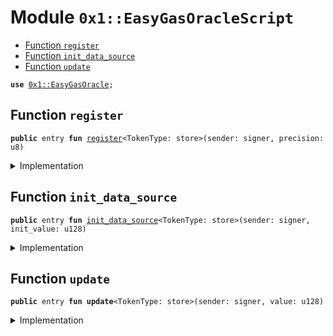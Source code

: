 
<a name="0x1_EasyGasOracleScript"></a>

# Module `0x1::EasyGasOracleScript`



-  [Function `register`](#0x1_EasyGasOracleScript_register)
-  [Function `init_data_source`](#0x1_EasyGasOracleScript_init_data_source)
-  [Function `update`](#0x1_EasyGasOracleScript_update)


<pre><code><b>use</b> <a href="EasyGas.md#0x1_EasyGasOracle">0x1::EasyGasOracle</a>;
</code></pre>



<a name="0x1_EasyGasOracleScript_register"></a>

## Function `register`



<pre><code><b>public</b> entry <b>fun</b> <a href="EasyGas.md#0x1_EasyGasOracleScript_register">register</a>&lt;TokenType: store&gt;(sender: signer, precision: u8)
</code></pre>



<details>
<summary>Implementation</summary>


<pre><code><b>public</b> entry <b>fun</b> <a href="EasyGas.md#0x1_EasyGasOracleScript_register">register</a>&lt;TokenType: store&gt;(sender: signer, precision: u8) {
    <a href="EasyGas.md#0x1_EasyGasOracle_register">EasyGasOracle::register</a>&lt;TokenType&gt;(&sender, precision)
}
</code></pre>



</details>

<a name="0x1_EasyGasOracleScript_init_data_source"></a>

## Function `init_data_source`



<pre><code><b>public</b> entry <b>fun</b> <a href="EasyGas.md#0x1_EasyGasOracleScript_init_data_source">init_data_source</a>&lt;TokenType: store&gt;(sender: signer, init_value: u128)
</code></pre>



<details>
<summary>Implementation</summary>


<pre><code><b>public</b> entry <b>fun</b> <a href="EasyGas.md#0x1_EasyGasOracleScript_init_data_source">init_data_source</a>&lt;TokenType: store&gt;(sender: signer, init_value: u128) {
    <a href="EasyGas.md#0x1_EasyGasOracle_init_data_source">EasyGasOracle::init_data_source</a>&lt;TokenType&gt;(&sender, init_value);
}
</code></pre>



</details>

<a name="0x1_EasyGasOracleScript_update"></a>

## Function `update`



<pre><code><b>public</b> entry <b>fun</b> <b>update</b>&lt;TokenType: store&gt;(sender: signer, value: u128)
</code></pre>



<details>
<summary>Implementation</summary>


<pre><code><b>public</b> entry <b>fun</b> <b>update</b>&lt;TokenType: store&gt;(sender: signer, value: u128) {
    <a href="EasyGas.md#0x1_EasyGasOracle_update">EasyGasOracle::update</a>&lt;TokenType&gt;(&sender, value)
}
</code></pre>



</details>
